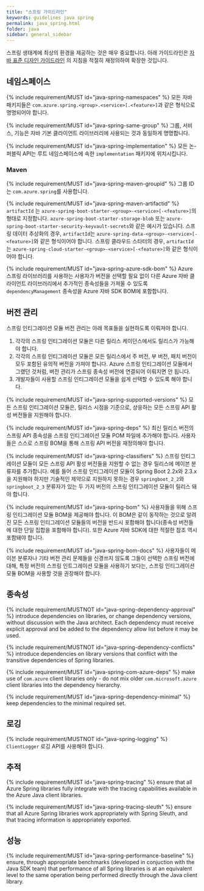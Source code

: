 ```yaml
---
title: "스프링 가이드라인"
keywords: guidelines java spring
permalink: java_spring.html
folder: java
sidebar: general_sidebar
---
```


스프링 생태계에 최상의 환경을 제공하는 것은 매우 중요합니다. 아래 가이드라인은  [자바 표준 디자인 가이드라인](https://azure.github.io/azure-sdk/java_introduction.html) 의 지침을 적절히 재정의하여 확장한 것입니다. 

## 네임스페이스

{% include requirement/MUST id="java-spring-namespaces" %} 모든 자바 패키지들은  `com.azure.spring.<group>.<service>[.<feature>]`과 같은 형식으로 명명되어야 합니다.

{% include requirement/MUST id="java-spring-same-group" %} 그룹, 서비스, 기능은 자바 기본 클라이언트 라이브러리에 사용되는 것과 동일하게 명명합니다.  

{% include requirement/MUST id="java-spring-implementation" %} 모든 논-퍼블릭 API는 루트 네임스페이스에 속한 `implementation` 패키지에 위치시킵니다.

### Maven

{% include requirement/MUST id="java-spring-maven-groupid" %} 그룹 ID는 `com.azure.spring`를 사용합니다.

{% include requirement/MUST id="java-spring-maven-artifactid" %} `artifactId` 는  `azure-spring-boot-starter-<group>-<service>[-<feature>]`의 형태로 지정합니다. `azure-spring-boot-starter-storage-blob` 또는 `azure-spring-boot-starter-security-keyvault-secrets`와 같은 예시가 있습니다. 
스프링 데이터 추상화의 경우, `artifactId`는 `azure-spring-data-<group>-<service>[-<feature>]`와 같은 형식이어야 합니다.
스프링 클라우드 스타터의 경우, `artifactId`는 `azure-spring-cloud-starter-<group>-<service>[-<feature>]`와 같은 형식이어야 합니다.

{% include requirement/MUST id="java-spring-azure-sdk-bom" %} Azure 스프링 라이브러리를 사용하는 사용자가 버전을 선택할 필요 없이 다른 Azure 자바 클라이언트 라이브러리에서 추가적인 종속성들을 가져올 수 있도록 `dependencyManagement` 종속성을 Azure 자바 SDK BOM에 포함합니다.

## 버전 관리

스프링 인티그레이션 모듈 버전 관리는 아래 목표들을 실현하도록 이뤄져야 합니다.

1. 각각의 스프링 인티그레이션 모듈은 다른 릴리스 케이던스에서도 릴리스가 가능해야 합니다.
2. 각각의 스프링 인티그레이션 모듈은 모든 릴리스에서 주 버전, 부 버전, 패치 버전이 모두 포함된 유의적 버전을 가져야 합니다. Azure 스프링 인티그레이션 모듈에서 그랬던 것처럼, 버전 관리가 스프링 종속성 버전에 연결되어 이뤄지면 안 됩니다.
3. 개발자들이 사용할 스프링 인티그레이션 모듈을 쉽게 선택할 수 있도록 해야 합니다.

{% include requirement/MUST id="java-spring-supported-versions" %} 모든 스프링 인티그레이션 모듈은, 릴리스 시점을 기준으로, 상응하는 모든 스프링 API 활성 버전들을 지원해야 합니다.

{% include requirement/MUST id="java-spring-deps" %} 최신 릴리스 버전의 스프링 API 종속성을 스프링 인티그레이션 모듈 POM 파일에 추가해야 합니다. 사용자들은 스스로 스프링 BOM을 통해 스프링 API 버전을 재정의해야 합니다.

{% include requirement/MUST id="java-spring-classifiers" %} 스프링 인티그레이션 모듈이 모든 스프링 API 활성 버전들을 지원할 수 없는 경우 릴리스에 메이븐 분류자를 추가합니다. 예를 들어 스프링 인티그레이션 모듈이 Spring Boot 2.2x와 2.3.x을 지원해야 하지만 기술적인 제약으로 지원하지 못하는 경우
`springboot_2_2`와 `springboot_2_3` 분류자가 있는 두 가지 버전의 스프링 인티그레이션 모듈이 릴리스 돼야 합니다.

{% include requirement/MUST id="java-spring-bom" %} 사용자들을 위해 스프링 인티그레이션 모듈 BOM을 제공해야 합니다. 이 BOM은 같이 동작하는 것으로 알려진 모든 스프링 인티그레이션 모듈들의 버전을 반드시 포함해야 합니다(종속성 버전들에 대한 단일 집합을 포함해야 합니다). 또한 Azure 자바 SDK에 대한 적절한 참조 역시 포함돼야 합니다.

{% include requirement/MUST id="java-spring-bom-docs" %} 사용자들이 메이븐 분류자나 기타 버전 관리 문제들을 신경쓰지 않도록 그들이 선택한 스프링 버전에 대해, 특정 버전의 스프링 인트그레이션 모듈을 사용하기 보다는, 스프링 인티그레이션 모듈 BOM을 사용할 것을 권장해야 합니다.

## 종속성

{% include requirement/MUSTNOT id="java-spring-dependency-approval" %} introduce dependencies on libraries, or change dependency versions, without discussion with the Java architect. Each dependency must receive explicit approval and be added to the dependency allow list before it may be used.

{% include requirement/MUSTNOT id="java-spring-dependency-conflicts" %} introduce dependencies on library versions that conflict with the transitive dependencies of Spring libraries.

{% include requirement/MUST id="java-spring-com-azure-deps" %} make use of `com.azure` client libraries only - do not mix older `com.microsoft.azure` client libraries into the dependency hierarchy.

{% include requirement/MUST id="java-spring-dependency-minimal" %} keep dependencies to the minimal required set.

## 로깅

{% include requirement/MUSTNOT id="java-spring-logging" %} `ClientLogger` 로깅 API를 사용해야 합니다.

## 추적

{% include requirement/MUST id="java-spring-tracing" %} ensure that all Azure Spring libraries fully integrate with the tracing capabilities available in the Azure Java client libraries.

{% include requirement/MUST id="java-spring-tracing-sleuth" %} ensure that all Azure Spring libraries work appropriately with Spring Sleuth, and that tracing information is appropriately exported.

## 성능

{% include requirement/MUST id="java-spring-performance-baseline" %} ensure, through appropriate benchmarks (developed in conjuction with the Java SDK team) that performance of all Spring libraries is at an equivalent level to the same operation being performed directly through the Java client library.

